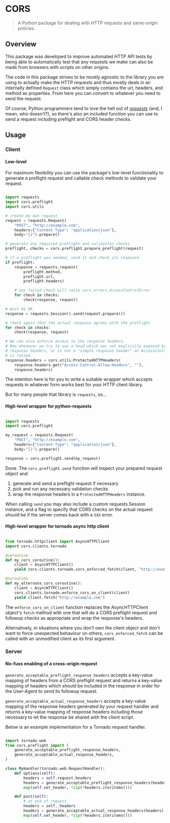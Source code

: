 # CORS

> A Python package for dealing with HTTP requests and same-origin policies.


## Overview

This package was developed to improve automated HTTP API tests by being able to
automatically test that any requests we make can also be made from browsers with
scripts on other origins.

The code in this package strives to be mostly agnostic to the library you are
using to actually make the HTTP requests and thus mostly deals in an internally
defined `Request` class which simply contains the url, headers, and method as
properties. From here you can convert to whatever you need to send the request.

Of course, Python programmers tend to love the hell out of 
[_requests_](https://github.com/kennethreitz/requests) (and, I mean, 
who doesn't?), so there's also an included function you can use to send a
request including preflight and CORS header checks.


## Usage

### Client

#### Low-level

For maximum flexibility you can use the package's low-level functionality to 
generate a preflight request and callable check methods to validate your
request.

```python

import requests
import cors.preflight
import cors.utils

# create my own request
request = requests.Request(
    "POST", "http://example.com",
    headers={"Content-Type": "application/json"},
    body="{}").prepare()

# generate any required preflight and validation checks
preflight, checks = cors.preflight.prepare_preflight(request)

# if a preflight was needed, send it and check its response
if preflight:
    response = requests.request(
        preflight.method,
        preflight.url,
        preflight.headers)

    # any failed check will raise cors.errors.AccessControlError
    for check in checks:
        check(response, request)

# must be OK.
response = requests.Session().send(request.prepare())

# check again that the actual response agrees with the preflight
for check in checks:
    check(response, request)

# We can also enforce access to the response headers.
# Now whenever we try to use a head which was not explicitly exposed by the CORS
# response headers, or is not a "simple response header" an AccessControlError
# is raised.
response.headers = cors.utils.ProtectedHTTPHeaders(
    response.headers.get("Access-Control-Allow-Headers", ""),
    response.headers)

```

The intention here is for you to write a suitable wrapper which accepts requests
in whatever form works best for your HTTP client library.

But for many people that library is `requests`, so...


#### High-level wrapper for python-requests

```python

import requests
import cors.preflight

my_request = requests.Request(
    "POST", "http://example.com",
    headers={"Content-Type": "application/json"},
    body="{}").prepare()

response = cors.preflight.send(my_request)

```

Done. The `cors.preflight.send` function will inspect your prepared request
object and:

1. generate and send a preflight request if necessary
2. pick and run any necessary validation checks
3. wrap the response headers in a `ProtectedHTTPHeaders` instance.

When calling `send` you may also include a custom requests.Session instance, and
a flag to specify that CORS checks on the actual request should be if the server
comes back with a `5XX` error.


#### High-level wrapper for tornado async http client

```python

from tornado.httpclient import AsyncHTTPClient
import cors.clients.tornado

@coroutine
def my_cors_coroutine():
    client = AsyncHTTPClient()
    yield cors.clients.tornado.cors_enforced_fetch(client, "http://example.com")

@coroutine
def my_alternate_cors_coroutine():
    client = AsyncHTTPClient()
    cors.clients.tornado.enforce_cors_on_client(client)
    yield client.fetch("http://example.com")

```

The `enforce_cors_on_client` function replaces the AsyncHTTPClient object's
`fetch` method with one that will do a CORS preflight request and followup
checks as appropriate and wrap the response's headers.

Alternatively, in situations where you don't own the client object and don't
want to force unexpected behaviour on others, `cors_enforced_fetch` can be
called with an unmodified client as its first argument.


### Server

#### No-fuss enabling of a cross-origin request

`generate_acceptable_preflight_response_headers` accepts a key-value mapping of
headers from a CORS preflight request and returns a key-value mapping of headers
which should be included in the response in order for the User-Agent to send its
followup request.

`generate_acceptable_actual_response_headers` accepts a key-value mapping of the
response headers generated by your request handler and returns a key-value
mapping of response headers including those necessary to let the response be
shared with the client script.

Below is an example implementation for a Tornado request handler.

```python

import tornado.web
from cors.preflight import (
    generate_acceptable_preflight_response_headers,
    generate_acceptable_actual_response_headers,
)

class MyHandler(tornado.web.RequestHandler):
    def options(self):
        headers = self.request.headers
        headers = generate_acceptable_preflight_response_headers(headers)
        map(self.set_header, *zip(*headers.iteritems()))

    def post(self):
        # at end of request
        headers = self._headers
        headers = generate_acceptable_actual_response_headers(headers)
        map(self.set_header, *zip(*headers.iteritems()))

```
